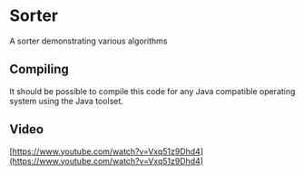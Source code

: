 # Sorter
A sorter demonstrating various algorithms

## Compiling
It should be possible to compile this code for any Java compatible operating system using the Java toolset.

## Video
[https://www.youtube.com/watch?v=Vxq51z9Dhd4](https://www.youtube.com/watch?v=Vxq51z9Dhd4)
